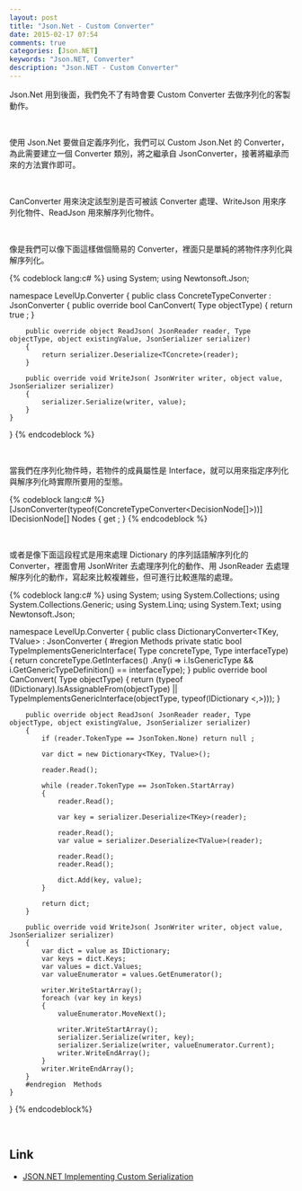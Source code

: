 ```yaml
---
layout: post
title: "Json.Net - Custom Converter"
date: 2015-02-17 07:54
comments: true
categories: [Json.NET]
keywords: "Json.NET, Converter"
description: "Json.NET - Custom Converter"
---
```


Json.Net 用到後面，我們免不了有時會要 Custom Converter 去做序列化的客製動作。  

<!-- More -->

<br/>


使用 Json.Net 要做自定義序列化，我們可以 Custom Json.Net 的 Converter，為此需要建立一個 Converter 類別，將之繼承自 JsonConverter，接著將繼承而來的方法實作即可。  

<br/>


CanConverter 用來決定該型別是否可被該 Converter 處理、WriteJson 用來序列化物件、ReadJson 用來解序列化物件。  

<br/>


像是我們可以像下面這樣做個簡易的 Converter，裡面只是單純的將物件序列化與解序列化。    

{% codeblock lang:c# %}
using System;
using Newtonsoft.Json;

namespace LevelUp.Converter
{
    public class ConcreteTypeConverter<TConcrete> : JsonConverter
    {
        public override bool CanConvert( Type objectType)
        {
            return true ;
        }

        public override object ReadJson( JsonReader reader, Type objectType, object existingValue, JsonSerializer serializer)
        {
            return serializer.Deserialize<TConcrete>(reader);
        }

        public override void WriteJson( JsonWriter writer, object value, JsonSerializer serializer)
        {
            serializer.Serialize(writer, value);
        }
    }
}
{% endcodeblock %}

<br/>


當我們在序列化物件時，若物件的成員屬性是 Interface，就可以用來指定序列化與解序列化時實際所要用的型態。  

{% codeblock lang:c# %}
[JsonConverter(typeof(ConcreteTypeConverter<DecisionNode[]>))]
IDecisionNode[] Nodes { get ; }
{% endcodeblock %}

<br/>


或者是像下面這段程式是用來處理 Dictionary 的序列話語解序列化的 Converter，裡面會用 JsonWriter 去處理序列化的動作、用 JsonReader 去處理解序列化的動作，寫起來比較複雜些，但可進行比較進階的處理。  

{% codeblock lang:c# %}
using System;
using System.Collections;
using System.Collections.Generic;
using System.Linq;
using System.Text;
using Newtonsoft.Json;

namespace LevelUp.Converter
{
    public class DictionaryConverter<TKey, TValue> : JsonConverter
    {
        #region  Methods
        private static bool TypeImplementsGenericInterface( Type concreteType, Type interfaceType)
        {
            return concreteType.GetInterfaces()
                   .Any(i => i.IsGenericType && i.GetGenericTypeDefinition() == interfaceType);
        }
        public override bool CanConvert( Type objectType)
        {
            return (typeof (IDictionary).IsAssignableFrom(objectType) ||
                    TypeImplementsGenericInterface(objectType, typeof(IDictionary <,>)));
        }

        public override object ReadJson( JsonReader reader, Type objectType, object existingValue, JsonSerializer serializer)
        {
            if (reader.TokenType == JsonToken.None) return null ;

            var dict = new Dictionary<TKey, TValue>();

            reader.Read();

            while (reader.TokenType == JsonToken.StartArray)
            {
                reader.Read();

                var key = serializer.Deserialize<TKey>(reader);

                reader.Read();
                var value = serializer.Deserialize<TValue>(reader);

                reader.Read();
                reader.Read();

                dict.Add(key, value);
            }

            return dict;
        }

        public override void WriteJson( JsonWriter writer, object value, JsonSerializer serializer)
        {
            var dict = value as IDictionary;
            var keys = dict.Keys;
            var values = dict.Values;
            var valueEnumerator = values.GetEnumerator();

            writer.WriteStartArray();
            foreach (var key in keys)
            {
                valueEnumerator.MoveNext();

                writer.WriteStartArray();
                serializer.Serialize(writer, key);
                serializer.Serialize(writer, valueEnumerator.Current);
                writer.WriteEndArray();
            }
            writer.WriteEndArray();
        }
        #endregion  Methods
    }
}
{% endcodeblock%}

<br/>


Link
----
* [JSON.NET Implementing Custom Serialization](http://blog.maskalik.com/asp-net/json-net-implement-custom-serialization/)
